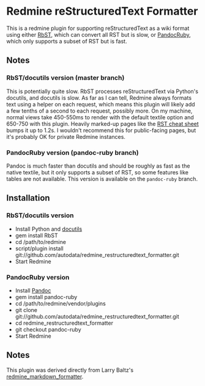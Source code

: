 # Redmine reStructuredText Formatter

This is a redmine plugin for supporting reStructuredText as a wiki format using either [RbST](http://rdoc.info/projects/autodata/rbst), which can convert all RST but is slow, or [PandocRuby](http://rdoc.info/projects/autodata/pandoc-ruby), which only supports a subset of RST but is fast.

## Notes

### RbST/docutils version (master branch)

This is potentially quite slow. RbST processes reStructuredText via Python's docutils, and docutils is slow. As far as I can tell, Redmine always formats text using a helper on each request, which means this plugin will likely add a few tenths of a second to each request, possibly more. On my machine, normal views take 450-550ms to render with the default textile option and 650-750 with this plugin. Heavily marked-up pages like the [RST cheat sheet](http://docutils.sourceforge.net/docs/user/rst/cheatsheet.txt) bumps it up to 1.2s. I wouldn't recommend this for public-facing pages, but it's probably OK for private Redmine instances.

### PandocRuby version (pandoc-ruby branch)

Pandoc is much faster than docutils and should be roughly as fast as the native textile, but it only supports a subset of RST, so some features like tables are not available. This version is available on the `pandoc-ruby` branch.

## Installation

### RbST/docutils version

* Install Python and [docutils](http://docutils.sourceforge.net/)
* gem install RbST
* cd /path/to/redmine
* script/plugin install git://github.com/autodata/redmine\_restructuredtext\_formatter.git
* Start Redmine

### PandocRuby version

* Install [Pandoc](http://johnmacfarlane.net/pandoc/)
* gem install pandoc-ruby
* cd /path/to/redmine/vendor/plugins
* git clone git://github.com/autodata/redmine\_restructuredtext\_formatter.git
* cd redmine\_restructuredtext\_formatter
* git checkout pandoc-ruby
* Start Redmine

## Notes

This plugin was derived directly from Larry Baltz's [redmine\_markdown\_formatter](http://github.com/bitherder/redmine_markdown_formatter).